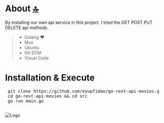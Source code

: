 # About [🔝](#book-table-of-contents)

By installing our own api service in this project. I tried the GET POST PUT DELETE api methods.

> - Golang ♥
> - Mux
> - Ubuntu
> - Git SCM
> - Visual Code

# Installation & Execute

   <pre>
 git clone https://github.com/eyupfidan/go-rest-api-movies.git
 cd go-rest-api-movies && cd src
 go run main.go
   </pre>

![Logo](https://raw.githubusercontent.com/eyupfidan/go-rest-api-movies/main/assets/go-rest-api-movies-1.png?token=GHSAT0AAAAAABWDVPC52LD6C5N7GWAHY5PMYX54XRA)
